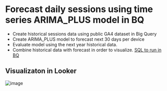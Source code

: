 # Forecast daily sessions using time series ARIMA_PLUS model in BQ


- Create historical sessions data using public GA4 dataset in Big Query
- Create ARIMA_PLUS model to forecast next 30 days per device
- Evaluate model using the next year historical data.
- Combine historical data with forecast in order to visualize.
[SQL to run in BQ](forecastSessions.sql) 
  
## Visualizaton in Looker

![image](https://github.com/burcuab/bq_ml/assets/125803633/fe6f8efe-50b5-4711-9d0d-1d842f54eee3)
